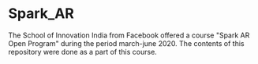# Spark_AR
The School of Innovation India from Facebook offered a course "Spark AR Open Program" during the period march-june 2020. The contents of this repository were done as a part of this course.
